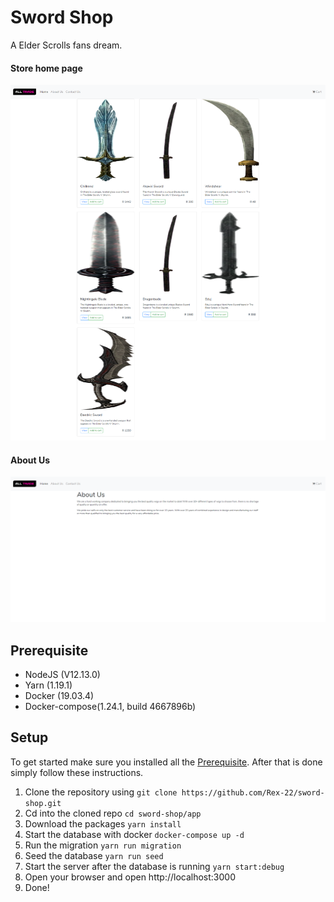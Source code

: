 

# Sword Shop

A Elder Scrolls fans dream.



#### Store home page

![web-page-1](.github\web-page-1.png)

#### About Us

![web-page-2](.github\web-page-2.png)

## Prerequisite

* NodeJS (V12.13.0)
* Yarn (1.19.1)
* Docker (19.03.4)
* Docker-compose(1.24.1, build 4667896b)

## Setup

To get started make sure you installed all the [Prerequisite](#Prerequisite). After that is done simply follow these instructions.

1. Clone the repository using `git clone https://github.com/Rex-22/sword-shop.git`
2. Cd into the cloned repo `cd sword-shop/app`
3. Download the packages `yarn install`
4. Start the database with docker `docker-compose up -d`
5. Run the migration `yarn run migration`
6. Seed the database `yarn run seed`
7. Start the server after the database is running `yarn start:debug`
8. Open your browser and open http://localhost:3000
9. Done!